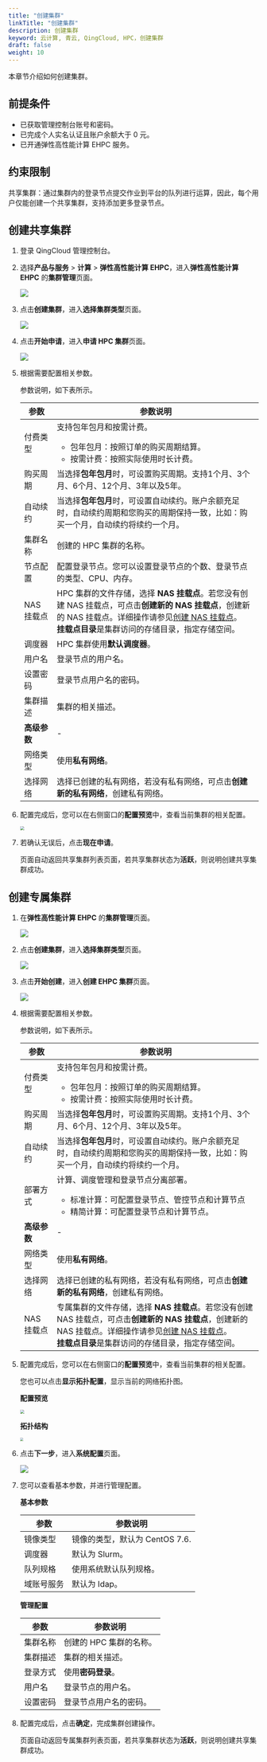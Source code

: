 ```yaml
---
title: "创建集群"
linkTitle: "创建集群"
description: 创建集群
keyword: 云计算, 青云, QingCloud, HPC，创建集群
draft: false
weight: 10
---
```


本章节介绍如何创建集群。

## 前提条件

- 已获取管理控制台账号和密码。
- 已完成个人实名认证且账户余额大于 0 元。
- 已开通弹性高性能计算 EHPC 服务。

## 约束限制

共享集群：通过集群内的登录节点提交作业到平台的队列进行运算，因此，每个用户仅能创建一个共享集群，支持添加更多登录节点。

## 创建共享集群

1. 登录 QingCloud 管理控制台。

2. 选择**产品与服务** > **计算** > **弹性高性能计算 EHPC**，进入**弹性高性能计算 EHPC** 的**集群管理**页面。

   ![](../../_images/qs_hpc_list.png)

3. 点击**创建集群**，进入**选择集群类型**页面。

   ![](../../_images/qs_choose_type.png)

4. 点击**开始申请**，进入**申请 HPC 集群**页面。

   ![](../../_images/qs_apply_hpc.png)

5. 根据需要配置相关参数。

   参数说明，如下表所示。

   | 参数         | 参数说明                                                     |
   | ------------ | ------------------------------------------------------------ |
   | 付费类型     | 支持包年包月和按需计费。<ul><li>包年包月：按照订单的购买周期结算。</li><li>按需计费：按照实际使用时长计费。</li> |
   | 购买周期     | 当选择**包年包月**时，可设置购买周期。支持1个月、3个月、6个月、12个月、3年以及5年。 |
   | 自动续约     | 当选择**包年包月**时，可设置自动续约。账户余额充足时，自动续约周期和您购买的周期保持一致，比如：购买一个月，自动续约将续约一个月。 |
   | 集群名称     | 创建的 HPC 集群的名称。                                      |
   | 节点配置     | 配置登录节点。您可以设置登录节点的个数、登录节点的类型、CPU、内存。 |
   | NAS 挂载点   | HPC 集群的文件存储，选择 **NAS 挂载点**。若您没有创建 NAS 挂载点，可点击**创建新的 NAS 挂载点**，创建新的 NAS 挂载点。详细操作请参见[创建 NAS 挂载点](/compute/hpc/manual/epfs/epfs/#方式二创建挂载点)。<br />**挂载点目录**是集群访问的存储目录，指定存储空间。 |
   | 调度器       | HPC 集群使用**默认调度器**。                                 |
   | 用户名       | 登录节点的用户名。                                           |
   | 设置密码     | 登录节点用户名的密码。                                       |
   | 集群描述     | 集群的相关描述。                                             |
   | **高级参数** | -                                                            |
   | 网络类型     | 使用**私有网络**。                                           |
   | 选择网络     | 选择已创建的私有网络，若没有私有网络，可点击**创建新的私有网络**，创建私有网络。 |

6. 配置完成后，您可以在右侧窗口的**配置预览**中，查看当前集群的相关配置。

   <img src="../../_images/qs_apply_view.png" style="zoom:50%;" />

7. 若确认无误后，点击**现在申请**。

   页面自动返回共享集群列表页面，若共享集群状态为**活跃**，则说明创建共享集群成功。

## 创建专属集群

1. 在**弹性高性能计算 EHPC** 的**集群管理**页面。

   ![](../../_images/qs_hpc_list.png)

2. 点击**创建集群**，进入**选择集群类型**页面。

   ![](../../_images/qs_choose_type.png)

3. 点击**开始创建**，进入**创建 EHPC 集群**页面。

   ![](../../_images/qs_apply_ehpc.png)

4. 根据需要配置相关参数。

   参数说明，如下表所示。

   | 参数         | 参数说明                                                     |
   | ------------ | ------------------------------------------------------------ |
   | 付费类型     | 支持包年包月和按需计费。<ul><li>包年包月：按照订单的购买周期结算。</li><li>按需计费：按照实际使用时长计费。</li> |
   | 购买周期     | 当选择**包年包月**时，可设置购买周期。支持1个月、3个月、6个月、12个月、3年以及5年。 |
   | 自动续约     | 当选择**包年包月**时，可设置自动续约。账户余额充足时，自动续约周期和您购买的周期保持一致，比如：购买一个月，自动续约将续约一个月。 |
   | 部署方式     | 计算、调度管理和登录节点分离部署。<ul><li>标准计算：可配置登录节点、管控节点和计算节点</li><li>精简计算：可配置登录节点和计算节点。</li></ul> |
   | **高级参数** | -                                                            |
   | 网络类型     | 使用**私有网络**。                                           |
   | 选择网络     | 选择已创建的私有网络，若没有私有网络，可点击**创建新的私有网络**，创建私有网络。 |
   | NAS 挂载点   | 专属集群的文件存储，选择 **NAS 挂载点**。若您没有创建 NAS 挂载点，可点击**创建新的 NAS 挂载点**，创建新的 NAS 挂载点。详细操作请参见[创建 NAS 挂载点](/compute/hpc/manual/epfs/epfs/#方式二创建挂载点)。<br />**挂载点目录**是集群访问的存储目录，指定存储空间。 |

5. 配置完成后，您可以在右侧窗口的**配置预览**中，查看当前集群的相关配置。

   您也可以点击**显示拓扑配置**，显示当前的网络拓扑图。

   **配置预览**

   <img src="../../_images/qs_apply_ehpc_view.png" style="zoom:50%;" />

   **拓扑结构**

   <img src="../../_images/qs_apply_ehpc_topology.png" style="zoom:40%;" />

6. 点击**下一步**，进入**系统配置**页面。

   ![](../../_images/qs_apply_ehpc_system.png)

7. 您可以查看基本参数，并进行管理配置。

   **基本参数**

   | 参数       | 参数说明                       |
   | ---------- | ------------------------------ |
   | 镜像类型   | 镜像的类型，默认为 CentOS 7.6. |
   | 调度器     | 默认为 Slurm。                 |
   | 队列规格   | 使用系统默认队列规格。         |
   | 域账号服务 | 默认为 Idap。                  |

   **管理配置**

   | 参数     | 参数说明                |
   | -------- | ----------------------- |
   | 集群名称 | 创建的 HPC 集群的名称。 |
   | 集群描述 | 集群的相关描述。        |
   | 登录方式 | 使用**密码登录**。      |
   | 用户名   | 登录节点的用户名。      |
   | 设置密码 | 登录节点用户名的密码。  |

8. 配置完成后，点击**确定**，完成集群创建操作。

   页面自动返回专属集群列表页面，若共享集群状态为**活跃**，则说明创建共享集群成功。

